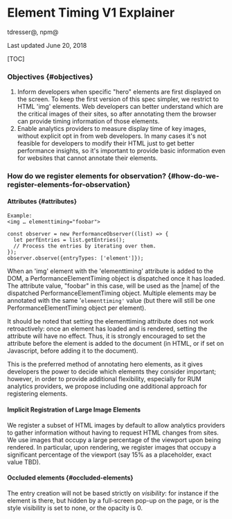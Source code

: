 # Element Timing V1 Explainer

tdresser@, npm@

Last updated June 20, 2018


[TOC]



### Objectives {#objectives}



1.  Inform developers when specific "hero" elements are first displayed on the screen. To keep the first version of this spec simpler, we restrict to HTML 'img' elements. Web developers can better understand which are the critical images of their sites, so after annotating them the browser can provide timing information of those elements.
1.  Enable analytics providers to measure display time of key images, without explicit opt in from web developers. In many cases it's not feasible for developers to modify their HTML just to get better performance insights, so it's important to provide basic information even for websites that cannot annotate their elements.


### How do we register elements for observation? {#how-do-we-register-elements-for-observation}


#### Attributes {#attributes}


```
Example:
<img … elementtiming="foobar">

const observer = new PerformanceObserver((list) => {
  let perfEntries = list.getEntries();
  // Process the entries by iterating over them.
});
observer.observe({entryTypes: ['element']});
```


When an 'img' element with the 'elementtiming' attribute is added to the DOM, a PerformanceElementTiming object is dispatched once it has loaded. The attribute value, "foobar" in this case, will be used as the |name| of the dispatched PerformanceElementTiming object. Multiple elements may be annotated with the same '`elementtiming'` value (but there will still be one PerformanceElementTiming object per element).

It should be noted that setting the elementtiming attribute does not work retroactively: once an element has loaded and is rendered, setting the attribute will have no effect. Thus, it is strongly encouraged to set the attribute before the element is added to the document (in HTML, or if set on Javascript, before adding it to the document).

This is the preferred method of annotating hero elements, as it gives developers the power to decide which elements they consider important; however, in order to provide additional flexibility, especially for RUM analytics providers, we propose including one additional approach for registering elements.


#### Implicit Registration of Large Image Elements

We register a subset of HTML images by default to allow analytics providers to gather information without having to request HTML changes from sites. We use images that occupy a large percentage of the viewport upon being rendered. In particular, upon rendering, we register images that occupy a significant percentage of the viewport (say 15% as a placeholder, exact value TBD).


#### Occluded elements {#occluded-elements}

The entry creation will not be based strictly on _visibility_: for instance if the element is there, but hidden by a full-screen pop-up on the page, or is the style visibility is set to none, or the opacity is 0.

